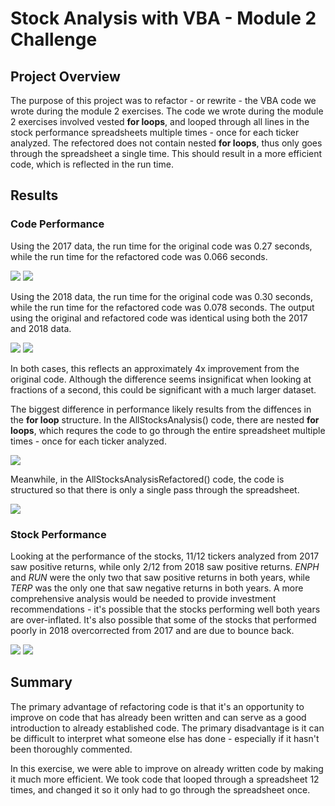 # Stock Analysis with VBA - Module 2 Challenge

## Project Overview
The purpose of this project was to refactor - or rewrite - the VBA code we wrote during the module 2 exercises. The code we wrote during the module 2 exercises involved vested **for loops**, and looped through all lines in the stock performance spreadsheets multiple times - once for each ticker analyzed. The refectored does not contain nested **for loops**, thus only goes through the spreadsheet a single time. This should result in a more efficient code, which is reflected in the run time.

## Results

### Code Performance

Using the 2017 data, the run time for the original code was 0.27 seconds, while the run time for the refactored code was 0.066 seconds. 

![](https://github.com/mzabrisk/stock-analysis/blob/5f750baa0086a8a6b9ec6af533212798f6e3e582/Resources/VBA_Challenge_2017.png) ![](https://github.com/mzabrisk/stock-analysis/blob/5f750baa0086a8a6b9ec6af533212798f6e3e582/Resources/VBA_Challenge_Refactored_2017.png)

Using the 2018 data, the run time for the original code was 0.30 seconds, while the run time for the refactored code was 0.078 seconds. The output using the original and refactored code was identical using both the 2017 and 2018 data.

![](https://github.com/mzabrisk/stock-analysis/blob/5f750baa0086a8a6b9ec6af533212798f6e3e582/Resources/VBA_Challenge_2018.png) ![](https://github.com/mzabrisk/stock-analysis/blob/5f750baa0086a8a6b9ec6af533212798f6e3e582/Resources/VBA_Challenge_Refactored_2018.png)

In both cases, this reflects an approximately 4x improvement from the original code. Although the difference seems insignificat when looking at fractions of a second, this could be significant with a much larger dataset.

The biggest difference in performance likely results from the diffences in the **for loop** structure. In the AllStocksAnalysis() code, there are nested **for loops**, which requres the code to go through the entire spreadsheet multiple times - once for each ticker analyzed.

![](https://github.com/mzabrisk/stock-analysis/blob/5131a533ad7e022a9ef77065e91c56608b35da8b/Resources/AllStocksAnalysis_ForLoop.png)

Meanwhile, in the AllStocksAnalysisRefactored() code, the code is structured so that there is only a single pass through the spreadsheet.

![](https://github.com/mzabrisk/stock-analysis/blob/5f750baa0086a8a6b9ec6af533212798f6e3e582/Resources/AllStocksAnalysisRefactored_ForLoop.png)

### Stock Performance

Looking at the performance of the stocks, 11/12 tickers analyzed from 2017 saw positive returns, while only 2/12 from 2018 saw positive returns. *ENPH* and *RUN* were the only two that saw positive returns in both years, while *TERP* was the only one that saw negative returns in both years. A more comprehensive analysis would be needed to provide investment recommendations - it's possible that the stocks performing well both years are over-inflated. It's also possible that some of the stocks that performed poorly in 2018 overcorrected from 2017 and are due to bounce back.

![](https://github.com/mzabrisk/stock-analysis/blob/5f750baa0086a8a6b9ec6af533212798f6e3e582/Resources/Stock_Performance_2017.png) ![](https://github.com/mzabrisk/stock-analysis/blob/5f750baa0086a8a6b9ec6af533212798f6e3e582/Resources/Stock_Performance_2018.png)


## Summary

The primary advantage of refactoring code is that it's an opportunity to improve on code that has already been written and can serve as a good introduction to already established code. The primary disadvantage is it can be difficult to interpret what someone else has done - especially if it hasn't been thoroughly commented.

In this exercise, we were able to improve on already written code by making it much more efficient. We took code that looped through a spreadsheet 12 times, and changed it so it only had to go through the spreadsheet once. 